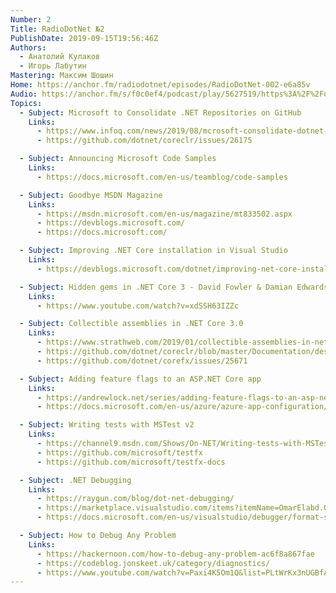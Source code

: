 ```yaml
---
Number: 2
Title: RadioDotNet №2
PublishDate: 2019-09-15T19:56:46Z
Authors:
  - Анатолий Кулаков
  - Игорь Лабутин
Mastering: Максим Шошин
Home: https://anchor.fm/radiodotnet/episodes/RadioDotNet-002-e6a85v
Audio: https://anchor.fm/s/f0c0ef4/podcast/play/5627519/https%3A%2F%2Fd3ctxlq1ktw2nl.cloudfront.net%2Fstaging%2F2019-9-5%2F26806925-44100-2-6ae18921d00f4.mp3
Topics:
  - Subject: Microsoft to Consolidate .NET Repositories on GitHub
    Links:
      - https://www.infoq.com/news/2019/08/mcrosoft-consolidate-dotnet-repo/
      - https://github.com/dotnet/coreclr/issues/26175

  - Subject: Announcing Microsoft Code Samples
    Links:
      - https://docs.microsoft.com/en-us/teamblog/code-samples

  - Subject: Goodbye MSDN Magazine
    Links:
      - https://msdn.microsoft.com/en-us/magazine/mt833502.aspx
      - https://devblogs.microsoft.com/
      - https://docs.microsoft.com/

  - Subject: Improving .NET Core installation in Visual Studio
    Links:
      - https://devblogs.microsoft.com/dotnet/improving-net-core-installation-in-visual-studio-and-on-windows/

  - Subject: Hidden gems in .NET Core 3 - David Fowler & Damian Edwards
    Links:
      - https://www.youtube.com/watch?v=xdSSH63IZZc

  - Subject: Collectible assemblies in .NET Core 3.0
    Links:
      - https://www.strathweb.com/2019/01/collectible-assemblies-in-net-core-3-0/
      - https://github.com/dotnet/coreclr/blob/master/Documentation/design-docs/assemblyloadcontext.md
      - https://github.com/dotnet/corefx/issues/25671

  - Subject: Adding feature flags to an ASP.NET Core app
    Links:
      - https://andrewlock.net/series/adding-feature-flags-to-an-asp-net-core-app/
      - https://docs.microsoft.com/en-us/azure/azure-app-configuration/use-feature-flags-dotnet-core

  - Subject: Writing tests with MSTest v2
    Links:
      - https://channel9.msdn.com/Shows/On-NET/Writing-tests-with-MSTest-v2?WT.mc_id=DX_MVP4025064
      - https://github.com/microsoft/testfx
      - https://github.com/microsoft/testfx-docs

  - Subject: .NET Debugging
    Links:
      - https://raygun.com/blog/dot-net-debugging/
      - https://marketplace.visualstudio.com/items?itemName=OmarElabd.ObjectExporter
      - https://docs.microsoft.com/en-us/visualstudio/debugger/format-specifiers-in-csharp?view=vs-2019

  - Subject: How to Debug Any Problem
    Links:
      - https://hackernoon.com/how-to-debug-any-problem-ac6f8a867fae
      - https://codeblog.jonskeet.uk/category/diagnostics/
      - https://www.youtube.com/watch?v=Paxi4K5Om1Q&list=PLtWrKx3nUGBfAOK4axHDuulZJd-CTcbO9
---
```

